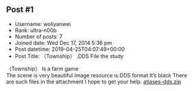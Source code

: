 ## Post #1
- Username: woliyanwei
- Rank: ultra-n00b
- Number of posts: 7
- Joined date: Wed Dec 17, 2014 5:36 pm
- Post datetime: 2019-04-25T04:07:49+00:00
- Post Title: （Township）  .DDS  File the study

（Township） Is a farm game    
The scene is very beautiful
Image resource is DDS format    It’s black
There are such files in the attachment
I hope to get your help.
[atlases-dds.zip](https://xentaxbackup.github.io/file/16107_atlases-dds.zip)
